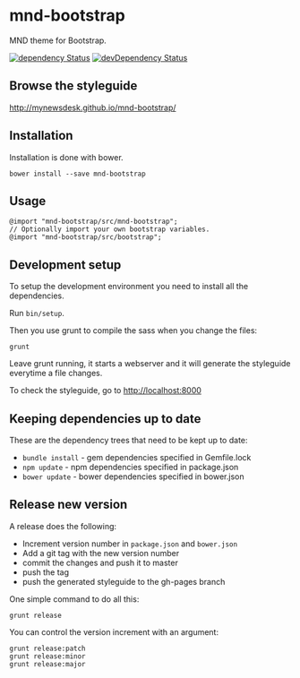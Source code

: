 # mnd-bootstrap

MND theme for Bootstrap.

[![dependency Status](https://david-dm.org/mynewsdesk/mnd-bootstrap.svg)](https://david-dm.org/mynewsdesk/mnd-bootstrap)
[![devDependency Status](https://david-dm.org/mynewsdesk/mnd-bootstrap/dev-status.svg)](https://david-dm.org/mynewsdesk/mnd-bootstrap#info=devDependencies)

## Browse the styleguide
http://mynewsdesk.github.io/mnd-bootstrap/

## Installation

Installation is done with bower.
```
bower install --save mnd-bootstrap
```

## Usage

```
@import "mnd-bootstrap/src/mnd-bootstrap";
// Optionally import your own bootstrap variables.
@import "mnd-bootstrap/src/bootstrap";
```

## Development setup

To setup the development environment you need to install all the dependencies.

Run `bin/setup`.

Then you use grunt to compile the sass when you change the files:
```
grunt
```

Leave grunt running, it starts a webserver and it will generate the styleguide everytime a file changes.

To check the styleguide, go to [http://localhost:8000](http://localhost:8000)

## Keeping dependencies up to date

These are the dependency trees that need to be kept up to date:

* `bundle install` - gem dependencies specified in Gemfile.lock
* `npm update` - npm dependencies specified in package.json
* `bower update` - bower dependencies specified in bower.json

## Release new version

A release does the following:

* Increment version number in `package.json` and `bower.json`
* Add a git tag with the new version number
* commit the changes and push it to master
* push the tag
* push the generated styleguide to the gh-pages branch

One simple command to do all this:

`grunt release`

You can control the version increment with an argument:

```
grunt release:patch
grunt release:minor
grunt release:major
```
